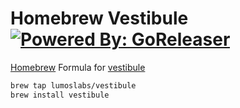 # Homebrew Vestibule [![Powered By: GoReleaser](https://img.shields.io/badge/powered%20by-goreleaser-green.svg?style=flat-square)](https://github.com/goreleaser)

[Homebrew](https://brew.sh) Formula for [vestibule](https://github.com/lumoslabs/vestibule)

```sh
brew tap lumoslabs/vestibule
brew install vestibule
```
